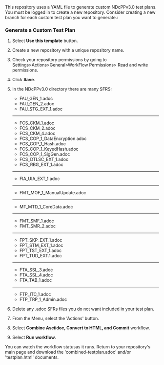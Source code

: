 This repository uses a YAML file to generate custom NDcPPv3.0 test plans. You must be logged in to create a new repository.
Consider creating a new branch for each custom test plan you want to generate.:

### Generate a Custom Test Plan

1. Select **Use this template** button. 
2. Create a new repository with a unique repository name.
2. Check your repository permissions by going to Settings>Actions>General>WorkFlow Permissions> Read and write permissions.
3. Click **Save**.
4. In the NDcPPv3.0 directory there are many SFRS:
    * FAU_GEN_1.adoc
    * FAU_GEN_2.adoc
    * FAU_STG_EXT_1.adoc
    ------------
    * FCS_CKM_1.adoc
    * FCS_CKM_2.adoc
    * FCS_CKM_4.adoc
    * FCS_COP_1_DataEncryption.adoc
    * FCS_COP_1_Hash.adoc
    * FCS_COP_1_KeyedHash.adoc
    * FCS_COP_1_SigGen.adoc
    * FCS_DTLSC_EXT_1.adoc
    * FCS_RBG_EXT_1.adoc
    ------------
    * FIA_UIA_EXT_1.adoc
    ------------
    * FMT_MOF_1_ManualUpdate.adoc
    ------------
    * MT_MTD_1_CoreData.adoc
    ------------
    * FMT_SMF_1.adoc
    * FMT_SMR_2.adoc
    ------------
    * FPT_SKP_EXT_1.adoc
    * FPT_STM_EXT_1.adoc
    * FPT_TST_EXT_1.adoc
    * FPT_TUD_EXT.1.adoc
    ------------
    * FTA_SSL_3.adoc
    * FTA_SSL_4.adoc
    * FTA_TAB_1.adoc
    ------------
    * FTP_ITC_1.adoc
    * FTP_TRP_1_Admin.adoc 
    
5. Delete any .adoc SFRs files you do not want included in your test plan.
6. From the Menu, select the 'Actions' button.
7. Select **Combine Asciidoc, Convert to HTML, and Commit** workflow.
7. Select **Run workflow**. 

You can watch the workflow statusas it runs. Return to your repository's main page and download the 'combined-testplan.adoc' and/or 'testplan.html' documents.

